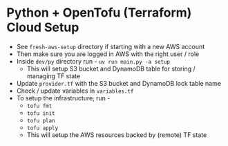 # Python + OpenTofu (Terraform) Cloud Setup

- See `fresh-aws-setup` directory if starting with a new AWS account
- Then make sure you are logged in AWS with the right user / role
- Inside `dev/py` directory run - `uv run main.py -a setup`
  - This will setup S3 bucket and DynamoDB table for storing / managing TF state
- Update `provider.tf` with the S3 bucket and DynamoDB lock table name
- Check / update variables in `variables.tf`
- To setup the infrastructure, run -
  - `tofu fmt`
  - `tofu init`
  - `tofu plan`
  - `tofu apply`
  - This will setup the AWS resources backed by (remote) TF state
